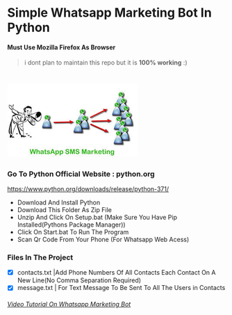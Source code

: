# Simple Whatsapp Marketing Bot In Python  
####  Must Use Mozilla Firefox As Browser
>i dont plan to maintain this repo but it is **100% working** :) 
# ![wpbot](https://github.com/vrushangdev/simplewhatsappbot/blob/master/download.jpg)
### Go To Python Official Website :  python.org
https://www.python.org/downloads/release/python-371/
- Download And Install Python
- Download This Folder As Zip File
- Unzip And Click On Setup.bat (Make Sure You Have Pip Installed(Pythons Package Manager))
- Click On Start.bat To Run The Program
- Scan Qr Code From Your Phone (For Whatsapp Web Acess)
### Files In The Project
- [x] contacts.txt |Add Phone Numbers Of All Contacts Each Contact On A New Line(No Comma Separation Required)
- [x] message.txt | For Text Message To Be Sent To All The Users in Contacts
###### [Video Tutorial On Whatsapp Marketing Bot](https://www.youtube.com/watch?v=WMIRiFkG1R8") 
